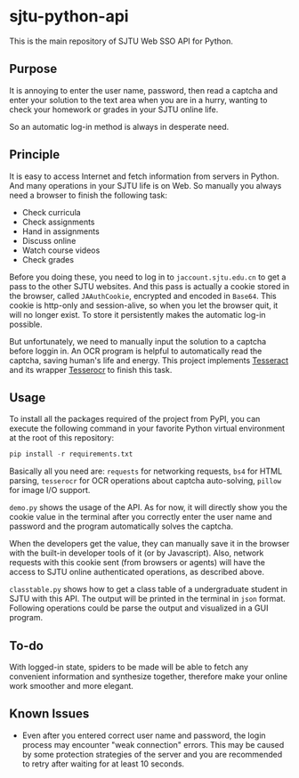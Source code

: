 # sjtu-python-api

This is the main repository of SJTU Web SSO API for Python.

## Purpose

It is annoying to enter the user name, password, then read a captcha and enter your solution to the text area when you are in a hurry, wanting to check your homework or grades in your SJTU online life.

So an automatic log-in method is always in desperate need.

## Principle

It is easy to access Internet and fetch information from servers in Python. And many operations in your SJTU life is on Web. So manually you always need a browser to finish the following task:

- Check curricula
- Check assignments
- Hand in assignments
- Discuss online
- Watch course videos
- Check grades

Before you doing these, you need to log in to `jaccount.sjtu.edu.cn` to get a pass to the other SJTU websites. And this pass is actually a cookie stored in the browser, called `JAAuthCookie`, encrypted and encoded in `Base64`. This cookie is http-only and session-alive, so when you let the browser quit, it will no longer exist. To store it persistently makes the automatic log-in possible.

But unfortunately, we need to manually input the solution to a captcha before loggin in. An OCR program is helpful to automatically read the captcha, saving human's life and energy. This project implements [Tesseract](https://github.com/tesseract-ocr/tesseract) and its wrapper [Tesserocr](https://github.com/sirfz/tesserocr) to finish this task.

## Usage

To install all the packages required of the project from PyPI, you can execute the following command in your favorite Python virtual environment at the root of this repository:

```python
pip install -r requirements.txt
```

Basically all you need are: `requests` for networking requests, `bs4` for HTML parsing, `tesserocr` for OCR operations about captcha auto-solving, `pillow` for image I/O support.

`demo.py` shows the usage of the API. As for now, it will directly show you the cookie value in the terminal after you correctly enter the user name and password and the program automatically solves the captcha.

When the developers get the value, they can manually save it in the browser with the built-in developer tools of it (or by Javascript). Also, network requests with this cookie sent (from browsers or agents) will have the access to SJTU online authenticated operations, as described above.

`classtable.py` shows how to get a class table of a undergraduate student in SJTU with this API. The output will be printed in the terminal in `json` format. Following operations could be parse the output and visualized in a GUI program.

## To-do

With logged-in state, spiders to be made will be able to fetch any convenient information and synthesize together, therefore make your online work smoother and more elegant.

## Known Issues

- Even after you entered correct user name and password, the login process may encounter "weak connection" errors. This may be caused by some protection strategies of the server and you are recommended to retry after waiting for at least 10 seconds.
